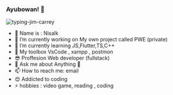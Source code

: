 ### Ayubowan! 🙏

![typing-jim-carrey](https://user-images.githubusercontent.com/26079832/128847692-f6294de5-3241-4579-b595-181273a3515c.gif)

- 🎉 Name is : Nisalk
- 🔭 I’m currently working on My own project called PWE (private)
- 🌱 I’m currently learning JS,Flutter,TS,C++
- 🦾 My toolbox VsCode , xampp , postmon
- 😎 Proffesion Web developer (fullstack)
- 💬 Ask me about Anything 🤭
- 📫 How to reach me: email
- 😍 Addicted to coding
- ⚡ hobbies : video game, reading , coding
